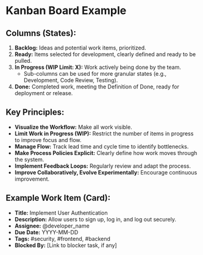 # Kanban Board Example

## Columns (States):

1.  **Backlog:** Ideas and potential work items, prioritized.
2.  **Ready:** Items selected for development, clearly defined and ready to be pulled.
3.  **In Progress (WIP Limit: X):** Work actively being done by the team.
    *   Sub-columns can be used for more granular states (e.g., Development, Code Review, Testing).
4.  **Done:** Completed work, meeting the Definition of Done, ready for deployment or release.

## Key Principles:

*   **Visualize the Workflow:** Make all work visible.
*   **Limit Work in Progress (WIP):** Restrict the number of items in progress to improve focus and flow.
*   **Manage Flow:** Track lead time and cycle time to identify bottlenecks.
*   **Make Process Policies Explicit:** Clearly define how work moves through the system.
*   **Implement Feedback Loops:** Regularly review and adapt the process.
*   **Improve Collaboratively, Evolve Experimentally:** Encourage continuous improvement.

## Example Work Item (Card):

*   **Title:** Implement User Authentication
*   **Description:** Allow users to sign up, log in, and log out securely.
*   **Assignee:** @developer_name
*   **Due Date:** YYYY-MM-DD
*   **Tags:** #security, #frontend, #backend
*   **Blocked By:** [Link to blocker task, if any]
